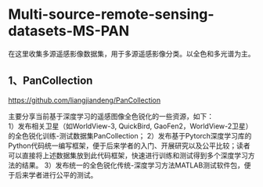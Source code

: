 # Multi-source-remote-sensing-datasets-MS-PAN
在这里收集多源遥感影像数据集，用于多源遥感影像分类。以全色和多光谱为主。
## 1、PanCollection
https://github.com/liangjiandeng/PanCollection  


主要分享当前基于深度学习的遥感图像全色锐化的一些资源，如下：  
1）发布相关卫星（如WorldView-3, QuickBird, GaoFen2，WorldView-2卫星）的全色锐化训练-测试数据集PanCollection； 2）发布基于Pytorch深度学习库的Python代码统一编写框架，便于后来学者的入门、开展研究以及公平比较；读者可以直接将上述数据集放到此代码框架，快速进行训练和测试得到多个深度学习方法的结果。 3）发布统一的全色锐化传统-深度学习方法MATLAB测试软件包，便于后来学者进行公平的测试。
